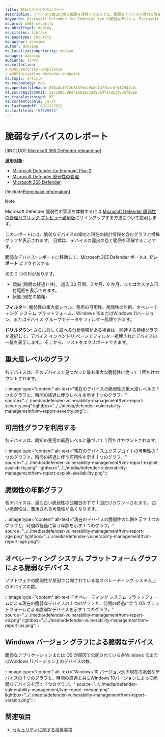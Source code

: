 ```yaml
---
title: 脆弱なデバイスのレポート
description: デバイスの露出の息と範囲を理解できるように、脆弱なデバイスの傾向と現在の統計情報を示すレポート。
keywords: Microsoft Defender for Endpoint tvm の脆弱なデバイス、Microsoft Defender for Endpoint、tvm、脅威&脆弱性の露出を減らす、脅威と脆弱性を減らす、セキュリティ構成を監視する、Microsoft Defender 脆弱性の管理
ms.prod: m365-security
ms.mktglfcycl: deploy
ms.sitesec: library
ms.pagetype: security
ms.author: dansimp
author: dansimp
ms.localizationpriority: medium
manager: dansimp
audience: ITPro
ms.collection:
- m365-security-compliance
- m365initiative-defender-endpoint
ms.topic: article
ms.technology: mde
ms.openlocfilehash: 880adc4912e8147edc9b2c1a7fbec9f412944e2c
ms.sourcegitcommit: 217108c59be41b01963a393b4f16d137636fe6a8
ms.translationtype: MT
ms.contentlocale: ja-JP
ms.lasthandoff: 08/12/2022
ms.locfileid: "67329643"
---
```

# <a name="vulnerable-devices-report"></a>脆弱なデバイスのレポート

[!INCLUDE [Microsoft 365 Defender rebranding](../../includes/microsoft-defender.md)]

**適用対象:**

- [Microsoft Defender for Endpoint Plan 2](https://go.microsoft.com/fwlink/?linkid=2154037)
- [Microsoft Defender 脆弱性の管理](index.yml)
- [Microsoft 365 Defender](https://go.microsoft.com/fwlink/?linkid=2118804)

[!include[Prerelease information](../../includes/prerelease.md)]

>[!Note]
> Microsoft Defender 脆弱性の管理を体験するには [Microsoft Defender 脆弱性の管理パブリック プレビュー試用版](../defender-vulnerability-management/get-defender-vulnerability-management.md)にサインアップする方法について説明します。

このレポートには、脆弱なデバイスの傾向と現在の統計情報を含むグラフと横棒グラフが表示されます。 目標は、デバイスの露出の息と範囲を理解することです。

脆弱なデバイス>レポートに移動して、Microsoft 365 Defender ポータル **でレポート** にアクセスする

次の 2 つの列があります。

- 傾向 (時間の経過と共)。 過去 30 日間、3 か月、6 か月、またはカスタム日付範囲を表示できます。
- 状態 (現在の情報)

**フィルター**: 脆弱性の重大度レベル、悪用の可用性、脆弱性の年齢、オペレーティング システム プラットフォーム、Windows 10またはWindows 11バージョン、またはデバイス グループでデータをフィルター処理できます。

**ドリルダウン**: さらに詳しく調べる分析情報がある場合は、関連する横棒グラフを選択して、デバイス インベントリ ページでフィルター処理されたデバイスの一覧を表示します。 そこから、リストをエクスポートできます。

## <a name="severity-level-graphs"></a>重大度レベルのグラフ

各デバイスは、そのデバイスで見つかった最も重大な脆弱性に従って 1 回だけカウントされます。

:::image type="content" alt-text="現在のデバイスの脆弱性の重大度レベルの 1 つのグラフと、時間の経過に伴うレベルを示す 1 つのグラフ。" source="../../media/defender-vulnerability-management/tvm-report-severity.png" lightbox="../../media/defender-vulnerability-management/tvm-report-severity.png":::

## <a name="exploit-availability-graphs"></a>可用性グラフを利用する

各デバイスは、既知の悪用の最高レベルに基づいて 1 回だけカウントされます。

:::image type="content" alt-text="現在のデバイスエクスプロイトの可用性の 1 つのグラフと、時間の経過に伴う可用性を示す 1 つのグラフ。" source="../../media/defender-vulnerability-management/tvm-report-exploit-availability.png" lightbox="../../media/defender-vulnerability-management/tvm-report-exploit-availability.png":::

## <a name="vulnerability-age-graphs"></a>脆弱性の年齢グラフ

各デバイスは、最も古い脆弱性の公開日の下で 1 回だけカウントされます。 古い脆弱性は、悪用される可能性が高くなります。

:::image type="content" alt-text="現在のデバイスの脆弱性の年齢を示す 1 つのグラフと、時間の経過に伴う年齢を示す 1 つのグラフ。" source="../../media/defender-vulnerability-management/tvm-report-age.png" lightbox="../../media/defender-vulnerability-management/tvm-report-age.png":::

## <a name="vulnerable-devices-by-operating-system-platform-graphs"></a>オペレーティング システム プラットフォーム グラフによる脆弱なデバイス

ソフトウェアの脆弱性が原因で公開されている各オペレーティング システム上のデバイスの数。

:::image type="content" alt-text="オペレーティング システム プラットフォームによる現在の脆弱なデバイスの 1 つのグラフと、時間の経過に伴う OS プラットフォームによる脆弱なデバイスを示す 1 つのグラフ。" source="../../media/defender-vulnerability-management/tvm-report-os.png" lightbox="../../media/defender-vulnerability-management/tvm-report-os.png":::

## <a name="vulnerable-devices-by-windows-version-graphs"></a>Windows バージョン グラフによる脆弱なデバイス

脆弱なアプリケーションまたは OS が原因で公開されている各Windows 10またはWindows 11 バージョン上のデバイスの数。

:::image type="content" alt-text="Windows 10 バージョン別の現在の脆弱なデバイスの 1 つのグラフと、時間の経過と共にWindows 10バージョンによって脆弱なデバイスを示す 1 つのグラフ。" source="../../media/defender-vulnerability-management/tvm-report-version.png" lightbox="../../media/defender-vulnerability-management/tvm-report-version.png":::

## <a name="related-topics"></a>関連項目

- [セキュリティに関する推奨事項](tvm-security-recommendation.md)
